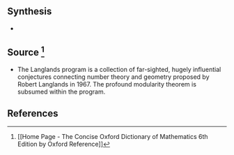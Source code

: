 ## Synthesis
- 
## Source [^1]
- The Langlands program is a collection of far-sighted, hugely influential conjectures connecting number theory and geometry proposed by Robert Langlands in 1967. The profound modularity theorem is subsumed within the program. 
## References

[^1]: [[Home Page - The Concise Oxford Dictionary of Mathematics 6th Edition by Oxford Reference]]